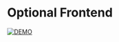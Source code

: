 # Optional Frontend

[![DEMO](https://img.youtube.com/vi/DnEzKyqBcy/0.jpg)](https://www.youtube.com/watch?v=DnEzKyqBcy)

